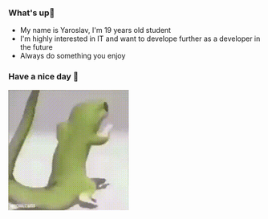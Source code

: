 ### What's up👋

<ul>
  <li>My name is Yaroslav, I'm 19 years old student</li> 
  <li>I'm highly interested in IT and want to develope further as a developer in the future</li>
  <li>Always do something you enjoy</li>
</ul>

### Have a nice day :cowboy_hat_face:

![Gif](https://github.com/morento101/morento101/raw/main/dance.gif)
